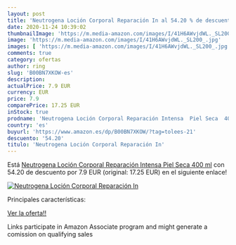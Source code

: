 ```yaml
---
layout: post
title: 'Neutrogena Loción Corporal Reparación In al 54.20 % de descuento'
date: 2020-11-24 10:39:02
thumbnailImage: 'https://m.media-amazon.com/images/I/41H6AWvjdWL._SL200_.jpg'
image: 'https://m.media-amazon.com/images/I/41H6AWvjdWL._SL200_.jpg'
images: [ 'https://m.media-amazon.com/images/I/41H6AWvjdWL._SL200_.jpg' ]
comments: true
category: ofertas
author: ring
slug: 'B00BN7XKOW-es'
description:
actualPrice: 7.9 EUR
currency: EUR
price: 7.9
comparePrice: 17.25 EUR
inStock: true
prodname: 'Neutrogena Loción Corporal Reparación Intensa  Piel Seca  400 ml'
country: 'es'
buyurl: 'https://www.amazon.es/dp/B00BN7XKOW/?tag=tolees-21'
descuento: '54.20'
titulo: 'Neutrogena Loción Corporal Reparación In'
---
```


Está [Neutrogena Loción Corporal Reparación Intensa  Piel Seca  400 ml](https://www.amazon.es/dp/B00BN7XKOW/?tag=tolees-21) con 54.20 de descuento por 7.9 EUR (original: 17.25 EUR) en el siguiente enlace!

[![Neutrogena Loción Corporal Reparación In](https://m.media-amazon.com/images/I/41H6AWvjdWL._SL200_.jpg)](https://www.amazon.es/dp/B00BN7XKOW/?tag=tolees-21)

Principales características:


[Ver la oferta!!](https://www.amazon.es/dp/B00BN7XKOW/?tag=tolees-21)

Links participate in Amazon Associate program and might generate a comission on qualifying sales


